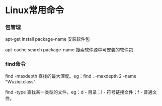 # Linux常用命令

### 包管理

apt-get install package-name  安装软件包

apt-cache search package-name  搜索软件源中可安装的软件包



### find命令

find -maxdepth     查找的最大深度。eg：find . -maxdepth 2 -name "Wuziqi.class"

find -type   查找某一类型的文件，eg：d - 目录；l - 符号链接文件；f - 普通文件。